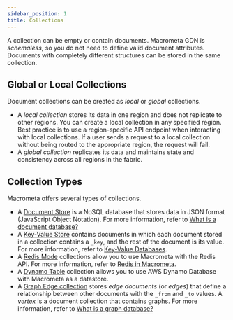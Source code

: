```yaml
---
sidebar_position: 1
title: Collections
---
```


A collection can be empty or contain documents. Macrometa GDN is _schemaless_, so you do not need to define valid document attributes. Documents with completely different structures can be stored in the same collection.

## Global or Local Collections

Document collections can be created as _local_ or _global_ collections.

- A _local collection_ stores its data in one region and does not replicate to other regions. You can create a local collection in any specified region. Best practice is to use a region-specific API endpoint when interacting with local collections. If a user sends a request to a local collection without being routed to the appropriate region, the request will fail.
- A _global collection_ replicates its data and maintains state and consistency across all regions in the fabric.

## Collection Types

Macrometa offers several types of collections.

- A [Document Store](documents/index.md) is a NoSQL database that stores data in JSON format (JavaScript Object Notation). For more information, refer to [What is a document database?](https://www.macrometa.com/articles/what-is-document-database)
- A [Key-Value Store](keyvalue/index.md) contains documents in which each document stored in a collection contains a `_key`, and the rest of the document is its value. For more information, refer to [Key-Value Databases](https://www.macrometa.com/articles/key-value-databases).
- A [Redis Mode](redis-mode/index.md) collections allow you to use Macrometa with the Redis API. For more information, refer to [Redis in Macrometa](../queries/redis/).
- A [Dynamo Table](dynamo/create-dynamo-table.md) collection allows you to use AWS Dynamo Database with Macrometa as a datastore.
- A [Graph Edge collection](graph-edge/index.md) stores _edge documents_ (or _edges_) that define a relationship between other documents with the `_from` and `_to` values. A _vertex_ is a document collection that contains graphs. For more information, refer to [What is a graph database?](https://www.macrometa.com/articles/what-is-graph-database)
